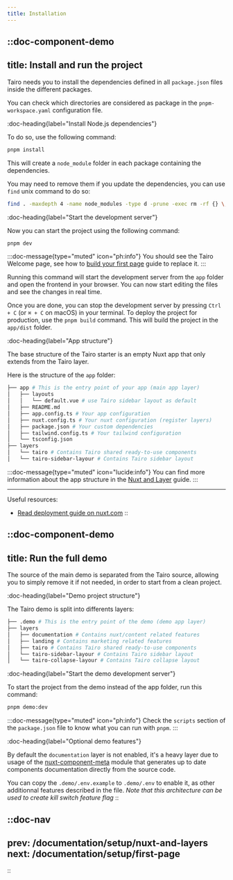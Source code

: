 ```yaml
---
title: Installation
---
```



::doc-component-demo
---
title: Install and run the project
---

Tairo needs you to install the dependencies defined in all `package.json` files inside the different packages. 

You can check which directories are considered as package in the `pnpm-workspace.yaml` configuration file.

:doc-heading{label="Install Node.js dependencies"}

To do so, use the following command:

```bash
pnpm install
```

This will create a `node_module` folder in each package containing the dependencies.

You may need to remove them if you update the dependencies, you can use `find` unix command to do so:

```bash
find . -maxdepth 4 -name node_modules -type d -prune -exec rm -rf {} \;
```

:doc-heading{label="Start the development server"}

Now you can start the project using the following command:

```bash
pnpm dev
```

:::doc-message{type="muted" icon="ph:info"}
You should see the Tairo Welcome page, see how to [build your first page](/documentation/setup/first-page) guide to replace it.
:::

Running this command will start the development server from the `app` folder and open the frontend in your browser. You can now start editing the files and see the changes in real time.

Once you are done, you can stop the development server by pressing `Ctrl + C` (or `⌘ + C` on macOS) in your terminal. To deploy the project for production, use the `pnpm build` command. This will build the project in the `app/dist` folder.

:doc-heading{label="App structure"}

The base structure of the Tairo starter is an empty Nuxt app that only extends from the Tairo layer.

Here is the structure of the `app` folder: 

```bash
├── app # This is the entry point of your app (main app layer)
│   ├── layouts
│   │   └── default.vue # use Tairo sidebar layout as default
│   ├── README.md
│   ├── app.config.ts # Your app configuration
│   ├── nuxt.config.ts # Your nuxt configuration (register layers)
│   ├── package.json # Your custom dependencies
│   ├── tailwind.config.ts # Your tailwind configuration
│   └── tsconfig.json
├── layers
│   └── tairo # Contains Tairo shared ready-to-use components
│   └── tairo-sidebar-layour # Contains Tairo sidebar layout
```

:::doc-message{type="muted" icon="lucide:info"}
You can find more information about the app structure in the [Nuxt and Layer](/documentation/setup/nuxt-and-layers) guide.
:::

---

Useful resources:

- [Read deployment guide on nuxt.com](https://nuxt.com/docs/getting-started/deployment)
::



::doc-component-demo
---
title: Run the full demo
---
The source of the main demo is separated from the Tairo source, 
allowing you to simply remove it if not needed, in order to start from a clean project.

:doc-heading{label="Demo project structure"}

The Tairo demo is split into differents layers: 

```bash
├── .demo # This is the entry point of the demo (demo app layer)
├── layers
│   ├── documentation # Contains nuxt/content related features
│   ├── landing # Contains marketing related features
│   ├── tairo # Contains Tairo shared ready-to-use components
│   └── tairo-sidebar-layour # Contains Tairo sidebar layout
│   └── tairo-collapse-layour # Contains Tairo collapse layout
```

:doc-heading{label="Start the demo development server"}

To start the project from the demo instead of the app folder, run this command:

```bash
pnpm demo:dev
```

:::doc-message{type="muted" icon="ph:info"}
Check the `scripts` section of the `package.json` file to know what you can run with `pnpm`.
:::


:doc-heading{label="Optional demo features"}

By default the `documentation` layer is not enabled, it's a heavy layer due to usage of the [nuxt-component-meta](https://github.com/nuxtlabs/nuxt-component-meta) module that generates up to date components documentation directly from the source code.

You can copy the `.demo/.env.example` to `.demo/.env` to enable it, as other additionnal features described in the file. *Note that this architecture can be used to create kill switch feature flag*
::




::doc-nav
---
prev: /documentation/setup/nuxt-and-layers
next: /documentation/setup/first-page
---
::